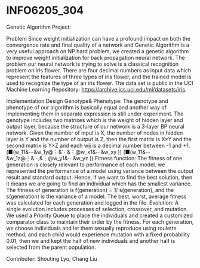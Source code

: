 # INFO6205_304
Genetic Algorithm Project:

Problem
Since weight initialization can have a profound impact on both the convergence rate and final quality of a network and Genetic Algorithm is a very useful approach on NP hard problem, we created a genetic algorithm to improve weight initialization for back propagation neural network. The problem our neural network is trying to solve is a classical recognition problem on iris flower. There are four decimal numbers as input data which represent the features of three types of iris flower, and the trained model is used to recognize the type of an iris flower. The data set is public in the UCI Machine Learning Repository: https://archive.ics.uci.edu/ml/datasets/iris.

Implementation Design
Genotype& Phenotype: The genotype and phenotype of our algorithm is basically equal and another way of implementing them in separate expression is still under experiment. The genotype includes two matrixes which is the weight of hidden layer and output layer, because the structure of our network is a 3-layer BP neural network. Given the number of input is X, the number of nodes in hidden layer is Y and the number of output is Z, then the first matrix is X×Y and the second matrix is Y×Z and each wij is a decimal number between -1 and +1.
(■(w_11&⋯&w_1y@⋮&⋱&⋮@w_x1&⋯&w_xy ))                                       (■(w_11&⋯&w_1z@⋮&⋱&⋮@w_y1&⋯&w_yz ))
Fitness function: The fitness of one generation is closely relevant to performance of each model. we represented the performance of a model using variance between the output result and standard output. Hence, if we want to find the best solution, then it means we are going to find an individual which has the smallest variance. The fitness of generation is f(generation) = 1/ s(generation), and the s(generation) is the variance of a model. The best, worst, average fitness was calculated for each generation and logged in the file.
Evolution: A single evolution includes processes of selection, crossover, and mutation. We used a Priority Queue to place the individuals and created a customized comparator class to maintain their order by the fitness. For each generation, we choose individuals and let them sexually reproduce using roulette method, and each child would experience mutation with a fixed probability 0.01, then we and kept the half of new individuals and another half is selected from the parent population. 


Contributer:
Shouting Lyu,
Chang Liu
